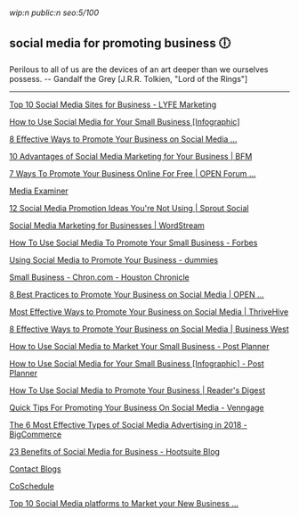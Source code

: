 ###### wip:n public:n seo:5/100

## social media for promoting business :clock6:

Perilous to all of us are the devices of an art deeper than we ourselves
possess.
		-- Gandalf the Grey [J.R.R. Tolkien, "Lord of the Rings"]


----------


[Top 10 Social Media Sites for Business - LYFE Marketing ](http://www.lyfemarketing.com/blog/social-media-sites-for-business/)

[ ](https://www.lyfemarketing.com/blog/social-media-sites-for-business/)

[      How to Use Social Media for Your Small Business [Infographic] ](https://www.postplanner.com/blog/use-social-media-for-your-small-business/)

[      8 Effective Ways to Promote Your Business on Social Media ... ](https://www.businesswest.co.uk/blog/8-effective-ways-promote-your-business-social-media)

[      10 Advantages of Social Media Marketing for Your Business | BFM ](https://www.bluefountainmedia.com/blog/advantages-of-social-media-marketing/)

[      7 Ways To Promote Your Business Online For Free | OPEN Forum ... ](https://www.americanexpress.com/us/small-business/openforum/articles/7-ways-to-promote-your-business-online-for-free/)

[Media Examiner ](http://www.socialmediaexaminer.com/ways-to-promote-business-on-social-media/)

[ ](https://www.socialmediaexaminer.com/ways-to-promote-business-on-social-media/)

[12 Social Media Promotion Ideas You're Not Using | Sprout Social ](http://sproutsocial.com/insights/social-media-promotion/amp/)

[ ](https://sproutsocial.com/insights/social-media-promotion/amp/)

[Social Media Marketing for Businesses | WordStream ](http://www.wordstream.com/social-media-marketing)

[How To Use Social Media To Promote Your Small Business - Forbes ](http://www.forbes.com/sites/kymmcnicholas/2011/09/19/how-to-use-social-media-to-promote-your-small-business/amp/)

[Using Social Media to Promote Your Business - dummies ](http://www.dummies.com/business/online-business/using-social-media-to-promote-your-business/)

[Small Business - Chron.com - Houston Chronicle ](http://smallbusiness.chron.com/advantages-social-networking-promoting-business-21990.html)

[8 Best Practices to Promote Your Business on Social Media | OPEN ... ](http://www.americanexpress.com/us/small-business/openforum/articles/8-best-practices-to-promote-your-business-on-social-media/)

[ ](https://www.americanexpress.com/us/small-business/openforum/articles/7-ways-to-promote-your-local-business-at-summer-events/)

[ ](https://www.americanexpress.com/us/small-business/openforum/articles/4-rules-for-networking-and-promoting-yourself-online/)

[ ](https://www.americanexpress.com/us/small-business/openforum/articles/25-free-or-cheap-ways-to-market-your-business/)

[ ](https://www.americanexpress.com/us/small-business/openforum/articles/7-ways-to-promote-your-business-online-for-free/)

[Most Effective Ways to Promote Your Business on Social Media | ThriveHive ](http://thrivehive.com/most-effective-ways-to-promote-your-business-on-social-media/)

[8 Effective Ways to Promote Your Business on Social Media | Business West ](http://www.businesswest.co.uk/blog/8-effective-ways-promote-your-business-social-media)

[How to Use Social Media to Market Your Small Business - Post Planner ](http://www.postplanner.com/blog/use-social-media-to-market-your-small-business/?hs_amp=true)

[How to Use Social Media for Your Small Business [Infographic] - Post Planner ](http://www.postplanner.com/blog/use-social-media-for-your-small-business/?hs_amp=true)

[How To Use Social Media to Promote Your Business | Reader's Digest ](http://www.rd.com/advice/work-career/how-to-use-social-media-to-promote-your-business/)

[Quick Tips For Promoting Your Business On Social Media - Venngage ](http://venngage.com/blog/promoting-business-on-social-media/)

[ ](https://venngage.com/blog/promoting-business-on-social-media/)

[The 6 Most Effective Types of Social Media Advertising in 2018 - BigCommerce ](http://www.bigcommerce.com/blog/social-media-advertising/)

[23 Benefits of Social Media for Business - Hootsuite Blog ](http://blog.hootsuite.com/social-media-for-business/amp/)

[ ](https://blog.hootsuite.com/social-media-for-business/amp/)

[Contact Blogs ](http://blogs.constantcontact.com/why-social-media-marketing/)

[CoSchedule ](http://coschedule.com/blog/benefits-of-social-media-marketing-for-business/)

[Top 10 Social Media platforms to Market your New Business ... ](http://www.webafrica.co.za/blog/educational/top-10-social-media-platforms-market-new-business/)

